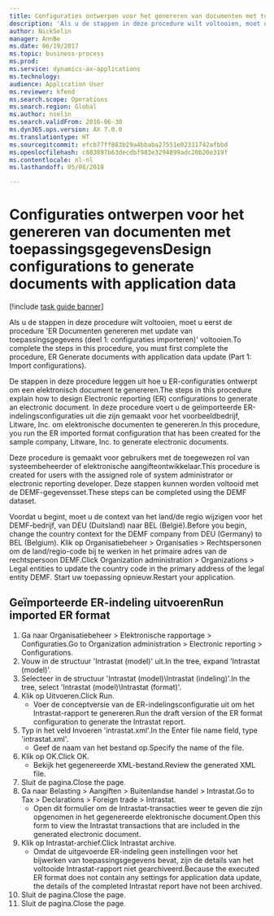```yaml
--- 
title: Configuraties ontwerpen voor het genereren van documenten met toepassingsgegevens
description: 'Als u de stappen in deze procedure wilt voltooien, moet u eerst de procedure ''ER Documenten genereren met update van toepassingsgegevens (deel 1: Configuraties importeren)'' voltooien.'
author: NickSelin
manager: AnnBe
ms.date: 06/19/2017
ms.topic: business-process
ms.prod: 
ms.service: dynamics-ax-applications
ms.technology: 
audience: Application User
ms.reviewer: kfend
ms.search.scope: Operations
ms.search.region: Global
ms.author: nselin
ms.search.validFrom: 2016-06-30
ms.dyn365.ops.version: AX 7.0.0
ms.translationtype: HT
ms.sourcegitcommit: efcb77ff883b29a4bbaba27551e02311742afbbd
ms.openlocfilehash: c883897b63decdbf983e3294899adc20b20e319f
ms.contentlocale: nl-nl
ms.lasthandoff: 05/08/2018

---
```

# <a name="design-configurations-to-generate-documents-with-application-data"></a><span data-ttu-id="c5390-103">Configuraties ontwerpen voor het genereren van documenten met toepassingsgegevens</span><span class="sxs-lookup"><span data-stu-id="c5390-103">Design configurations to generate documents with application data</span></span>

[!include [task guide banner](../../includes/task-guide-banner.md)]

<span data-ttu-id="c5390-104">Als u de stappen in deze procedure wilt voltooien, moet u eerst de procedure 'ER Documenten genereren met update van toepassingsgegevens (deel 1: configuraties importeren)' voltooien.</span><span class="sxs-lookup"><span data-stu-id="c5390-104">To complete the steps in this procedure, you must first complete the procedure, ER Generate documents with application data update (Part 1: Import configurations).</span></span>



<span data-ttu-id="c5390-105">De stappen in deze procedure leggen uit hoe u ER-configuraties ontwerpt om een elektronisch document te genereren.</span><span class="sxs-lookup"><span data-stu-id="c5390-105">The steps in this procedure explain how to design Electronic reporting (ER) configurations to generate an electronic document.</span></span> <span data-ttu-id="c5390-106">In deze procedure voert u de geïmporteerde ER-indelingsconfiguraties uit die zijn gemaakt voor het voorbeeldbedrijf, Litware, Inc. om elektronische documenten te genereren.</span><span class="sxs-lookup"><span data-stu-id="c5390-106">In this procedure, you run the ER imported format configuration that has been created for the sample company, Litware, Inc. to generate electronic documents.</span></span>



<span data-ttu-id="c5390-107">Deze procedure is gemaakt voor gebruikers met de toegewezen rol van systeembeheerder of elektronische aangifteontwikkelaar.</span><span class="sxs-lookup"><span data-stu-id="c5390-107">This procedure is created for users with the assigned role of system administrator or electronic reporting developer.</span></span> <span data-ttu-id="c5390-108">Deze stappen kunnen worden voltooid met de DEMF-gegevensset.</span><span class="sxs-lookup"><span data-stu-id="c5390-108">These steps can be completed using the DEMF dataset.</span></span> 



<span data-ttu-id="c5390-109">Voordat u begint, moet u de context van het land/de regio wijzigen voor het DEMF-bedrijf, van DEU (Duitsland) naar BEL (België).</span><span class="sxs-lookup"><span data-stu-id="c5390-109">Before you begin, change the country context for the DEMF company from DEU (Germany) to BEL (Belgium).</span></span> <span data-ttu-id="c5390-110">Klik op Organisatiebeheer > Organisaties > Rechtspersonen om de land/regio-code bij te werken in het primaire adres van de rechtspersoon DEMF.</span><span class="sxs-lookup"><span data-stu-id="c5390-110">Click Organization administration > Organizations > Legal entities to update the country code in the primary address of the legal entity DEMF.</span></span> <span data-ttu-id="c5390-111">Start uw toepassing opnieuw.</span><span class="sxs-lookup"><span data-stu-id="c5390-111">Restart your application.</span></span>


## <a name="run-imported-er-format"></a><span data-ttu-id="c5390-112">Geïmporteerde ER-indeling uitvoeren</span><span class="sxs-lookup"><span data-stu-id="c5390-112">Run imported ER format</span></span>
1. <span data-ttu-id="c5390-113">Ga naar Organisatiebeheer > Elektronische rapportage > Configuraties.</span><span class="sxs-lookup"><span data-stu-id="c5390-113">Go to Organization administration > Electronic reporting > Configurations.</span></span>
2. <span data-ttu-id="c5390-114">Vouw in de structuur 'Intrastat (model)' uit.</span><span class="sxs-lookup"><span data-stu-id="c5390-114">In the tree, expand 'Intrastat (model)'.</span></span>
3. <span data-ttu-id="c5390-115">Selecteer in de structuur 'Intrastat (model)\Intrastat (indeling)'.</span><span class="sxs-lookup"><span data-stu-id="c5390-115">In the tree, select 'Intrastat (model)\Intrastat (format)'.</span></span>
4. <span data-ttu-id="c5390-116">Klik op Uitvoeren.</span><span class="sxs-lookup"><span data-stu-id="c5390-116">Click Run.</span></span>
    * <span data-ttu-id="c5390-117">Voer de conceptversie van de ER-indelingsconfiguratie uit om het Intrastat-rapport te genereren.</span><span class="sxs-lookup"><span data-stu-id="c5390-117">Run the draft version of the ER format configuration to generate the Intrastat report.</span></span>  
5. <span data-ttu-id="c5390-118">Typ in het veld Invoeren 'intrastat.xml'.</span><span class="sxs-lookup"><span data-stu-id="c5390-118">In the Enter file name field, type 'intrastat.xml'.</span></span>
    * <span data-ttu-id="c5390-119">Geef de naam van het bestand op.</span><span class="sxs-lookup"><span data-stu-id="c5390-119">Specify the name of the file.</span></span>  
6. <span data-ttu-id="c5390-120">Klik op OK.</span><span class="sxs-lookup"><span data-stu-id="c5390-120">Click OK.</span></span>
    * <span data-ttu-id="c5390-121">Bekijk het gegenereerde XML-bestand.</span><span class="sxs-lookup"><span data-stu-id="c5390-121">Review the generated XML file.</span></span>  
7. <span data-ttu-id="c5390-122">Sluit de pagina.</span><span class="sxs-lookup"><span data-stu-id="c5390-122">Close the page.</span></span>
8. <span data-ttu-id="c5390-123">Ga naar Belasting > Aangiften > Buitenlandse handel > Intrastat.</span><span class="sxs-lookup"><span data-stu-id="c5390-123">Go to Tax > Declarations > Foreign trade > Intrastat.</span></span>
    * <span data-ttu-id="c5390-124">Open dit formulier om de Intrastat-transacties weer te geven die zijn opgenomen in het gegenereerde elektronische document.</span><span class="sxs-lookup"><span data-stu-id="c5390-124">Open this form to view the Intrastat transactions that are included in the generated electronic document.</span></span>  
9. <span data-ttu-id="c5390-125">Klik op Intrastat-archief.</span><span class="sxs-lookup"><span data-stu-id="c5390-125">Click Intrastat archive.</span></span>
    * <span data-ttu-id="c5390-126">Omdat de uitgevoerde ER-indeling geen instellingen voor het bijwerken van toepassingsgegevens bevat, zijn de details van het voltooide Intrastat-rapport niet gearchiveerd.</span><span class="sxs-lookup"><span data-stu-id="c5390-126">Because the executed ER format does not contain any settings for application data update, the details of the completed Intrastat report have not been archived.</span></span>  
10. <span data-ttu-id="c5390-127">Sluit de pagina.</span><span class="sxs-lookup"><span data-stu-id="c5390-127">Close the page.</span></span>
11. <span data-ttu-id="c5390-128">Sluit de pagina.</span><span class="sxs-lookup"><span data-stu-id="c5390-128">Close the page.</span></span>


